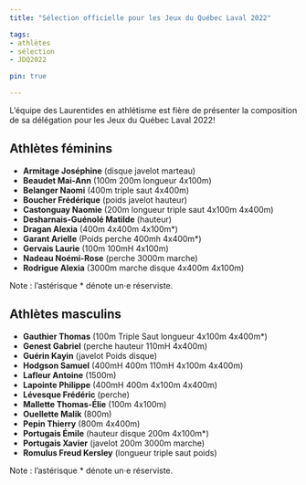 ```yaml
---
title: "Sélection officielle pour les Jeux du Québec Laval 2022"

tags:
- athlètes
- sélection
- JDQ2022

pin: true

---
```


L’équipe des Laurentides en athlétisme est fière de présenter la composition de sa délégation pour les Jeux du Québec Laval 2022!

<!-- more -->

## Athlètes féminins

- **Armitage Joséphine** (disque javelot marteau)
- **Beaudet Mai-Ann** (100m 200m longueur 4x100m)
- **Belanger Naomi** (400m triple saut 4x400m)
- **Boucher Frédérique** (poids javelot hauteur)
- **Castonguay Naomie** (200m longueur triple saut 4x100m 4x400m)
- **Desharnais-Guénolé Matilde** (hauteur)
- **Dragan Alexia** (400m   4x400m 4x100m\*)
- **Garant Arielle** (Poids perche 400mh 4x400m\*)
- **Gervais Laurie** (100m 100mH 4x100m)
- **Nadeau Noémi-Rose** (perche 3000m marche)
- **Rodrigue Alexia** (3000m marche disque  4x400m 4x100m)

Note : l’astérisque \* dénote un·e réserviste.

## Athlètes masculins

- **Gauthier Thomas** (100m Triple Saut longueur 4x100m 4x400m\*)
- **Genest Gabriel** (perche hauteur 110mH 4x400m)
- **Guérin Kayin** (javelot Poids disque)
- **Hodgson Samuel** (400mH 400m 110mH 4x100m 4x400m)
- **Lafleur Antoine** (1500m)
- **Lapointe Philippe** (400mH 400m 4x100m 4x400m)
- **Lévesque Frédéric** (perche)
- **Mallette Thomas-Élie** (100m 4x100m)
- **Ouellette Malik** (800m)
- **Pepin Thierry** (800m   4x400m)
- **Portugais Émile** (hauteur disque 200m 4x100m\*)
- **Portugais Xavier** (javelot 200m 3000m marche)
- **Romulus Freud Kersley** (longueur triple saut poids)

Note : l’astérisque \* dénote un·e réserviste.
